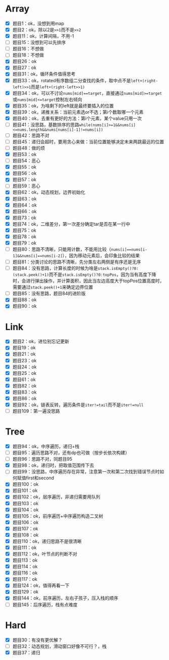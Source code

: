 # Array

* [x] 题目1：ok，没想到用map
* [x] 题目2：ok，除以2是`>>1`而不是`>>2`
* [x] 题目11：ok，计算间隔，不用-1
* [ ] 题目15：没想到可以先排序
* [ ] 题目16：不想做
* [ ] 题目18：不想做
* [x] 题目26：ok
* [x] 题目27：ok
* [x] 题目31：ok，循环条件值得思考
* [x] 题目33：ok，rotated有序数组二分查找的条件，取中点不是`left+(right-left)>>1`而是`left+(right-left>>1)`
* [x] 题目34：ok，可以不讨论`nums[mid]==target`，直接通过`nums[mid]>=target`或`nums[mid]<=target`控制左右倾向
* [x] 题目35：ok，为啥剩下的left就是最终要插入的位置
* [x] 题目39：ok，递推关系：当前元素选or不选；第i个数取哪一个元素
* [x] 题目40：ok，去重有更好的方法：第i个元素，某个value只用一次
* [ ] 题目41：没思路，基数排序的思路`while(nums[i]>=1&&nums[i]<=nums.length&&nums[nums[i]-1]!=nums[i])`
* [ ] 题目42：思路不对
* [ ] 题目45：递归会超时，要用贪心来做：当前位置能够决定未来两跳最远的位置
* [ ] 题目48：做的烦
* [x] 题目53：ok
* [ ] 题目54：恶心
* [x] 题目55：ok
* [x] 题目56：ok
* [x] 题目57：ok
* [ ] 题目59：恶心
* [x] 题目62：ok，动态规划，边界初始化
* [x] 题目63：ok
* [x] 题目64：ok
* [x] 题目66：ok
* [x] 题目73：ok
* [x] 题目74：ok，二维差分，第一次差分确定tar是否在某一行中
* [x] 题目75：ok
* [x] 题目78：ok
* [x] 题目79：ok
* [ ] 题目80：思路不清晰，只能用计数，不能用比较（`nums[i]==nums[i-1]&&nums[i]==nums[i-2]`），因为移动元素后，会印象比较的结果
* [ ] 题目81：分类讨论的思路不清晰，先分类左右两侧是有序还是无序
* [ ] 题目84：没有思路，计算长度的时候为啥是`stack.isEmpty()?0:(stack.peek()+1)`而不是`stack.isEmpty()?0:topPos`，因为当有高度下降时，会进行弹出操作，并计算面积，因此当左边高度大于topPos位置高度时，需要通过`stack.peek()+1`来确定边界位置
* [ ] 题目85：没有思路，题目84的进阶版
* [x] 题目88：ok
* [x] 题目90：ok

# Link

* [x] 题目2：ok，进位别忘记更新
* [x] 题目19：ok
* [x] 题目21：ok
* [x] 题目23：ok
* [x] 题目24：ok
* [x] 题目25：ok
* [x] 题目61：ok
* [x] 题目82：ok
* [x] 题目83：ok
* [x] 题目86：ok
* [x] 题目92：ok，链表反转，遍历条件是`iter!=tail`而不是`iter!=null`
* [ ] 题目109：第一遍没思路

# Tree

* [x] 题目94：ok，中序遍历，递归+栈
* [ ] 题目95：遍历思路不对，还有dp也可做（按步长依次构建）
* [ ] 题目96：思路不对，同题目95
* [x] 题目98：ok，递归时，把取值范围传下去
* [ ] 题目99：没思路，中序遍历存在异常，注意第一次和第二次找到错误节点时如何赋值first和second
* [x] 题目100：ok
* [x] 题目101：ok
* [x] 题目102：ok，层序遍历，非递归需要用队列
* [x] 题目103：ok
* [x] 题目104：ok
* [x] 题目105：ok，前序遍历+中序遍历构造二叉树
* [x] 题目106：ok
* [x] 题目107：ok
* [x] 题目108：ok
* [x] 题目110：ok，递归思路不是很清晰
* [x] 题目111：ok
* [x] 题目112：ok，叶节点的判断不对
* [x] 题目113：ok
* [x] 题目114：ok
* [x] 题目116：ok
* [x] 题目117：ok
* [x] 题目124：ok，值得再看一下
* [x] 题目129：ok
* [x] 题目144：ok，前序遍历，左右子孩子，压入栈的顺序
* [ ] 题目145：后序遍历，栈有点难度

# Hard

* [x] 题目30：有没有更优解？
* [ ] 题目32：动态规划，滑动窗口好像不可行？，栈
* [x] 题目37：递归